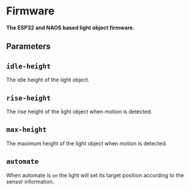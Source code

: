 # Firmware

**The ESP32 and NAOS based light object firmware.**

## Parameters

## `idle-height`

The idle height of the light object.

## `rise-height`

The rise height of the light object when motion is detected.

## `max-height`

The maximum height of the light object when motion is detected.

## `automate`

When automate is `on` the light will set its target position according to the sensor information.
